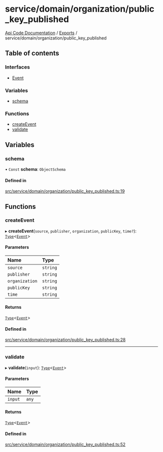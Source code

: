 # service/domain/organization/public\_key\_published
 
[Api Code Documentation](../README.md) / [Exports](../modules.md) / service/domain/organization/public\_key\_published

## Table of contents

### Interfaces

- [Event](../interfaces/service_domain_organization_public_key_published.Event.md)

### Variables

- [schema](service_domain_organization_public_key_published.md#schema)

### Functions

- [createEvent](service_domain_organization_public_key_published.md#createevent)
- [validate](service_domain_organization_public_key_published.md#validate)

## Variables

### schema

• `Const` **schema**: `ObjectSchema`

#### Defined in

[src/service/domain/organization/public_key_published.ts:19](https://github.com/openkfw/TruBudget/blob/b9aaff0/api/src/service/domain/organization/public_key_published.ts#L19)

## Functions

### createEvent

▸ **createEvent**(`source`, `publisher`, `organization`, `publicKey`, `time?`): [`Type`](result.md#type)<[`Event`](../interfaces/service_domain_organization_public_key_published.Event.md)\>

#### Parameters

| Name | Type |
| :------ | :------ |
| `source` | `string` |
| `publisher` | `string` |
| `organization` | `string` |
| `publicKey` | `string` |
| `time` | `string` |

#### Returns

[`Type`](result.md#type)<[`Event`](../interfaces/service_domain_organization_public_key_published.Event.md)\>

#### Defined in

[src/service/domain/organization/public_key_published.ts:28](https://github.com/openkfw/TruBudget/blob/b9aaff0/api/src/service/domain/organization/public_key_published.ts#L28)

___

### validate

▸ **validate**(`input`): [`Type`](result.md#type)<[`Event`](../interfaces/service_domain_organization_public_key_published.Event.md)\>

#### Parameters

| Name | Type |
| :------ | :------ |
| `input` | `any` |

#### Returns

[`Type`](result.md#type)<[`Event`](../interfaces/service_domain_organization_public_key_published.Event.md)\>

#### Defined in

[src/service/domain/organization/public_key_published.ts:52](https://github.com/openkfw/TruBudget/blob/b9aaff0/api/src/service/domain/organization/public_key_published.ts#L52)
